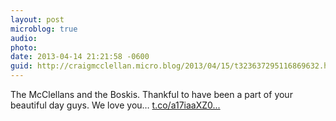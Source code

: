 ```yaml
---
layout: post
microblog: true
audio: 
photo: 
date: 2013-04-14 21:21:58 -0600
guid: http://craigmcclellan.micro.blog/2013/04/15/t323637295116869632.html
---
```

The McClellans and the Boskis. Thankful to have been a part of your beautiful day guys. We love you… [t.co/a17iaaXZ0...](http://t.co/a17iaaXZ07)
